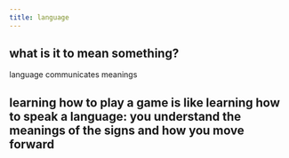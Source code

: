 ```yaml
---
title: language
---
```


## what is it to mean something?
language communicates meanings
## learning how to play a game is like learning how to speak a language: you understand the meanings of the signs and how you move forward
